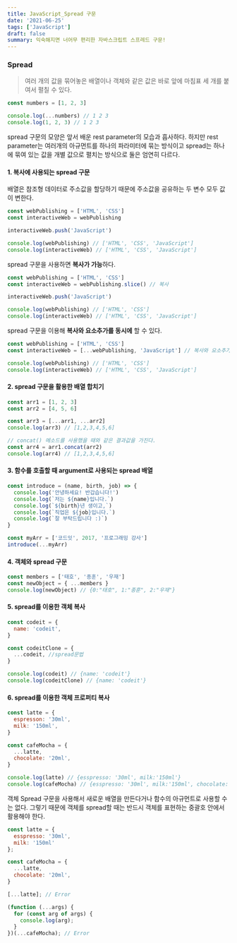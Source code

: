 ```yaml
---
title: JavaScript_Spread 구문
date: '2021-06-25'
tags: ['JavaScript']
draft: false
summary: 익숙해지면 너어무 편리한 자바스크립트 스프레드 구문!
---
```


### Spread

> 여러 개의 값을 묶어놓은 배열이나 객체와 같은 값은 바로 앞에 마침표 세 개를 붙여서 펼칠 수 있다.

```jsx
const numbers = [1, 2, 3]

console.log(...numbers) // 1 2 3
console.log(1, 2, 3) // 1 2 3
```

spread 구문의 모양은 앞서 배운 rest parameter의 모습과 흡사하다. 하지만 rest parameter는 여러개의 아규먼트를 하나의 파라미터에 묶는 방식이고 spread는 하나에 묶여 있는 값을 개별 값으로 펼치는 방식으로 둘은 엄연히 다르다.

#### 1. 복사에 사용되는 spread 구문

배열은 참조형 데이터로 주소값을 할당하기 때문에 주소값을 공유하는 두 변수 모두 값이 변한다.

```jsx
const webPublishing = ['HTML', 'CSS']
const interactiveWeb = webPublishing

interactiveWeb.push('JavaScript')

console.log(webPublishing) // ['HTML', 'CSS', 'JavaScript']
console.log(interactiveWeb) // ['HTML', 'CSS', 'JavaScript']
```

spread 구문을 사용하면 **복사가 가능**하다.

```jsx
const webPublishing = ['HTML', 'CSS']
const interactiveWeb = webPublishing.slice() // 복사

interactiveWeb.push('JavaScript')

console.log(webPublishing) // ['HTML', 'CSS']
console.log(interactiveWeb) // ['HTML', 'CSS', 'JavaScript']
```

spread 구문을 이용해 **복사와 요소추가를 동시에** 할 수 있다.

```jsx
const webPublishing = ['HTML', 'CSS']
const interactiveWeb = [...webPublishing, 'JavaScript'] // 복사와 요소추가를 동시에

console.log(webPublishing) // ['HTML', 'CSS']
console.log(interactiveWeb) // ['HTML', 'CSS', 'JavaScript']
```

#### 2. spread 구문을 활용한 배열 합치기

```jsx
const arr1 = [1, 2, 3]
const arr2 = [4, 5, 6]

const arr3 = [...arr1, ...arr2]
console.log(arr3) // [1,2,3,4,5,6]

// concat() 메소드를 사용했을 때와 같은 결과값을 가진다.
const arr4 = arr1.concat(arr2)
console.log(arr4) // [1,2,3,4,5,6]
```

#### 3. 함수를 호출할 때 argument로 사용되는 spread 배열

```jsx
const introduce = (name, birth, job) => {
  console.log('안녕하세요! 반갑습니다!')
  console.log(`저는 ${name}입니다.`)
  console.log(`${birth}년 생이고,`)
  console.log(`직업은 ${job}입니다.`)
  console.log(`잘 부탁드립니다 :)`)
}

const myArr = ['코드잇', 2017, '프로그래밍 강사']
introduce(...myArr)
```

#### 4. 객체와 spread 구문

```jsx
const members = ['태호', '종훈', '우재']
const newObject = { ...members }
console.log(newObject) // {0:"태호", 1:"종훈", 2:"우재"}
```

#### 5. spread를 이용한 객체 복사

```jsx
const codeit = {
  name: 'codeit',
}

const codeitClone = {
  ...codeit, //spread문법
}

console.log(codeit) // {name: 'codeit'}
console.log(codeitClone) // {name: 'codeit'}
```

#### 6. spread를 이용한 객체 프로퍼티 복사

```jsx
const latte = {
  espresson: '30ml',
  milk: '150ml',
}

const cafeMocha = {
  ...latte,
  chocolate: '20ml',
}

console.log(latte) // {esspresso: '30ml', milk:'150ml'}
console.log(cafeMocha) // {esspresso: '30ml', milk:'150ml', chocolate: '20ml'}
```

객체 Spread 구문을 사용해서 새로운 배열을 만든다거나 함수의 아규먼트로 사용할 수는 없다.
그렇기 때문에 객체를 spread할 때는 반드시 객체를 표현하는 중괄호 안에서 활용해야 한다.

```jsx
const latte = {
  esspresso: '30ml',
  milk: '150ml'
};

const cafeMocha = {
  ...latte,
  chocolate: '20ml',
}

[...latte]; // Error

(function (...args) {
  for (const arg of args) {
    console.log(arg);
  }
})(...cafeMocha); // Error
```
